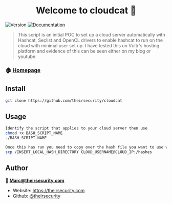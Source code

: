 <h1 align="center">Welcome to cloudcat 👋</h1>
<p>
  <img alt="Version" src="https://img.shields.io/badge/version-POC-blue.svg?cacheSeconds=2592000" />
  <a href="https://github.com/theirsecurity/cloudcat" target="_blank">
    <img alt="Documentation" src="https://img.shields.io/badge/documentation-yes-brightgreen.svg" />
  </a>
</p>

> This script is an initial POC to set up a cloud server automatically with Hashcat, Seclist and OpenCL drivers to enable hashcat to run on the cloud with minimal user set up. I have tested this on Vultr's hosting platform and evidence of this can be seen either on my blog or youtube.

### 🏠 [Homepage](https://github.com/theirsecurity/cloudcat)

## Install

```sh
git clone https://github.com/theirsecurity/cloudcat
```

## Usage

```sh
Identify the script that applies to your cloud server then use
chmod +x BASH_SCRIPT_NAME
./BASH_SCRIPT_NAME

Once this has run you need to copy over the hash file you want to use with hascat, i did this using SCP to the /root/hashes folder e.g
scp /INSERT_LOCAL_HASH_DIRECTORY CLOUD_USERNAME@CLOUD_IP:/hashes
```

## Author

👤 **Marc@theirsecurity.com**

* Website: https://theirsecurity.com
* Github: [@theirsecurity](https://github.com/theirsecurity)

